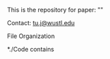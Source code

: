 This is the repository for paper: "<insert name here>"

Contact: tu.j@wustl.edu

File Organization

*./Code contains 
